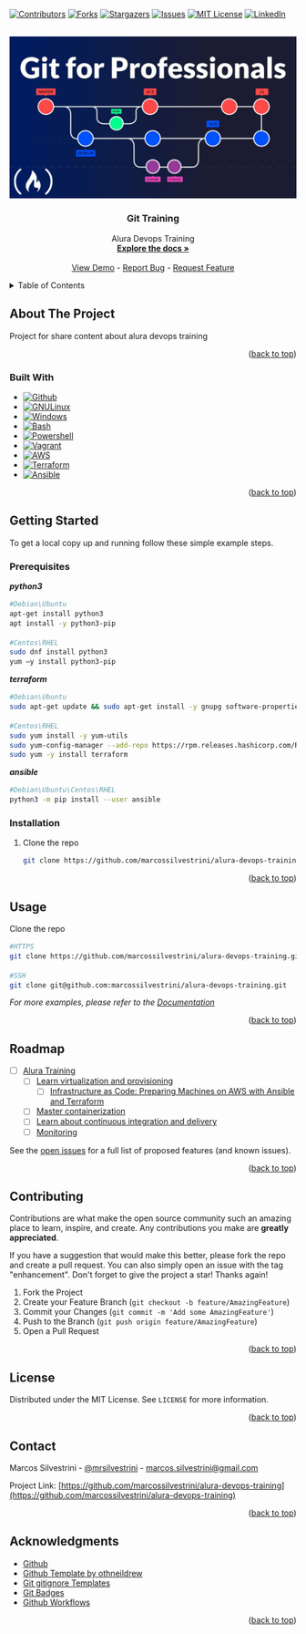<a name="readme-top"></a>

<!-- PROJECT SHIELDS -->
[![Contributors][contributors-shield]][contributors-url]
[![Forks][forks-shield]][forks-url]
[![Stargazers][stars-shield]][stars-url]
[![Issues][issues-shield]][issues-url]
[![MIT License][license-shield]][license-url]
[![LinkedIn][linkedin-shield]][linkedin-url]

<!-- PROJECT LOGO -->
<br />
<div align="center">
  <a href="https://github.com/marcossilvestrini/alura-devops-training">
    <img src="../images/git-logo.jpg" alt="Logo">
  </a>

<h3 align="center">Git Training</h3>

  <p align="center">
    Alura Devops Training
    <br />
    <a href="https://github.com/marcossilvestrini/alura-devops-training"><strong>Explore the docs »</strong></a>
    <br />
    <br />
    <a href="https://github.com/marcossilvestrini/alura-devops-training">View Demo</a>
    -
    <a href="https://github.com/marcossilvestrini/alura-devops-training/issues">Report Bug</a>
    -
    <a href="https://github.com/marcossilvestrini/alura-devops-training/issues">Request Feature</a>
  </p>
</div>

<!-- TABLE OF CONTENTS -->
<details>
  <summary>Table of Contents</summary>
  <ol>
    <li>
      <a href="#about-the-project">About The Project</a>
      <ul>
        <li><a href="#built-with">Built With</a></li>
      </ul>
    </li>
    <li>
      <a href="#getting-started">Getting Started</a>
      <ul>
        <li><a href="#prerequisites">Prerequisites</a></li>
        <li><a href="#installation">Installation</a></li>
      </ul>
    </li>
    <li><a href="#usage">Usage</a></li>
    <li><a href="#roadmap">Roadmap</a></li>
    <li><a href="#contributing">Contributing</a></li>
    <li><a href="#license">License</a></li>
    <li><a href="#contact">Contact</a></li>
    <li><a href="#acknowledgments">Acknowledgments</a></li>
  </ol>
</details>

<!-- ABOUT THE PROJECT -->
## About The Project

Project for share content about alura devops training

<p align="right">(<a href="#readme-top">back to top</a>)</p>

### Built With

* [![Github][Github-badge]][Github-url]
* [![GNULinux][GNULinux-badge]][GNULinux-url]
* [![Windows][Windows-badge]][Windows-url]
* [![Bash][Bash-badge]][Bash-url]
* [![Powershell][Powershell-badge]][Powershell-url]
* [![Vagrant][Vagrant-badge]][Vagrant-url]
* [![AWS][AWS-badge]][AWS-url]
* [![Terraform][Terraform-badge]][Terraform-url]
* [![Ansible][Ansible-badge]][Ansible-url]

<p align="right">(<a href="#readme-top">back to top</a>)</p>

<!-- GETTING STARTED -->
## Getting Started

To get a local copy up and running follow these simple example steps.

### Prerequisites

***python3***

  ```sh
  #Debian\Ubuntu
  apt-get install python3
  apt install -y python3-pip

  #Centos\RHEL
  sudo dnf install python3
  yum –y install python3-pip
  ```

***terraform***

  ```sh
  #Debian\Ubuntu
  sudo apt-get update && sudo apt-get install -y gnupg software-properties-common

  #Centos\RHEL
  sudo yum install -y yum-utils
  sudo yum-config-manager --add-repo https://rpm.releases.hashicorp.com/RHEL/hashicorp.repo
  sudo yum -y install terraform
  ```

***ansible***

  ```sh
  #Debian\Ubuntu\Centos\RHEL
  python3 -m pip install --user ansible
  ```

### Installation

1. Clone the repo

   ```sh
   git clone https://github.com/marcossilvestrini/alura-devops-training.git
   ```

<p align="right">(<a href="#readme-top">back to top</a>)</p>

<!-- USAGE EXAMPLES -->
## Usage

Clone the repo

```sh
#HTTPS
git clone https://github.com/marcossilvestrini/alura-devops-training.git

#SSH
git clone git@github.com:marcossilvestrini/alura-devops-training.git
```

_For more examples, please refer to the [Documentation](https://github.com/marcossilvestrini/alura-devops-training)_

<p align="right">(<a href="#readme-top">back to top</a>)</p>

<!-- ROADMAP -->
## Roadmap

* [ ] [Alura Training]()
  * [ ] [Learn virtualization and provisioning]()
    * [ ] [Infrastructure as Code: Preparing Machines on AWS with Ansible and Terraform]()
  * [ ] [Master containerization]()
  * [ ] [Learn about continuous integration and delivery]()
  * [ ] [Monitoring]()

See the [open issues](https://github.com/marcossilvestrini/alura-devops-training/issues) for a full list of proposed features (and known issues).

<p align="right">(<a href="#readme-top">back to top</a>)</p>

<!-- CONTRIBUTING -->
## Contributing

Contributions are what make the open source community such an amazing place to learn, inspire, and create.
Any contributions you make are **greatly appreciated**.

If you have a suggestion that would make this better, please fork the repo and create a pull request.
You can also simply open an issue with the tag "enhancement".
Don't forget to give the project a star! Thanks again!

1. Fork the Project
2. Create your Feature Branch (`git checkout -b feature/AmazingFeature`)
3. Commit your Changes (`git commit -m 'Add some AmazingFeature'`)
4. Push to the Branch (`git push origin feature/AmazingFeature`)
5. Open a Pull Request

<p align="right">(<a href="#readme-top">back to top</a>)</p>

<!-- LICENSE -->
## License

Distributed under the MIT License. See `LICENSE` for more information.

<p align="right">(<a href="#readme-top">back to top</a>)</p>

<!-- CONTACT -->
## Contact

Marcos Silvestrini - [@mrsilvestrini](https://twitter.com/mrsilvestrini) - marcos.silvestrini@gmail.com

Project Link: [https://github.com/marcossilvestrini/alura-devops-training](https://github.com/marcossilvestrini/alura-devops-training)

<p align="right">(<a href="#readme-top">back to top</a>)</p>

<!-- ACKNOWLEDGMENTS -->
## Acknowledgments

* [Github](https://github.com/)
* [Github Template by othneildrew](https://github.com/othneildrew/Best-README-Template)
* [Git gitignore Templates](https://github.com/github/gitignore)
* [Git Badges](https://github.com/Ileriayo/markdown-badges#usage)
* [Github Workflows](https://docs.github.com/en/actions/using-workflows/about-workflows)

<p align="right">(<a href="#readme-top">back to top</a>)</p>

<!-- MARKDOWN LINKS & IMAGES -->
<!-- https://www.markdownguide.org/basic-syntax/#reference-style-links -->
[contributors-shield]: https://img.shields.io/github/contributors/marcossilvestrini/alura-devops-training.svg?style=for-the-badge
[contributors-url]: https://github.com/marcossilvestrini/alura-devops-training/graphs/contributors
[forks-shield]: https://img.shields.io/github/forks/marcossilvestrini/alura-devops-training.svg?style=for-the-badge
[forks-url]: https://github.com/marcossilvestrini/alura-devops-training/network/members
[stars-shield]: https://img.shields.io/github/stars/marcossilvestrini/alura-devops-training.svg?style=for-the-badge
[stars-url]: https://github.com/marcossilvestrini/alura-devops-training/stargazers
[issues-shield]: https://img.shields.io/github/issues/marcossilvestrini/alura-devops-training.svg?style=for-the-badge
[issues-url]: https://github.com/marcossilvestrini/alura-devops-training/issues
[license-shield]: https://img.shields.io/github/license/marcossilvestrini/alura-devops-training.svg?style=for-the-badge
[license-url]: https://github.com/marcossilvestrini/alura-devops-training/blob/master/LICENSE
[linkedin-shield]: https://img.shields.io/badge/-LinkedIn-black.svg?style=for-the-badge&logo=linkedin&colorB=555
[linkedin-url]: https://linkedin.com/in/marcossilvestrini
[Github-badge]: https://img.shields.io/badge/github-%23121011.svg?style=for-the-badge&logo=github&logoColor=white
[Github-url]: https://github.com/
[GNULinux-badge]: https://img.shields.io/badge/Linux-FCC624?style=for-the-badge&logo=linux&logoColor=black
[GNULinux-url]: https://www.gnu.org/gnu/linux-and-gnu.en.html
[Windows-badge]: https://img.shields.io/badge/Windows-0078D6?style=for-the-badge&logo=windows&logoColor=white
[Windows-url]: https://www.microsoft.com/
[Bash-badge]: https://img.shields.io/badge/shell_script-%23121011.svg?style=for-the-badge&logo=gnu-bash&logoColor=white
[Bash-url]: https://www.gnu.org/software/bash/
[Powershell-badge]: https://img.shields.io/badge/PowerShell-%235391FE.svg?style=for-the-badge&logo=powershell&logoColor=white
[Powershell-url]: https://learn.microsoft.com/en-us/powershell/
[Vagrant-badge]: https://img.shields.io/badge/vagrant-%231563FF.svg?style=for-the-badge&logo=vagrant&logoColor=white
[Vagrant-url]: <https://www.vagrantup.com/>
[AWS-badge]:https://img.shields.io/badge/AWS-%23FF9900.svg?style=for-the-badge&logo=amazon-aws&logoColor=white
[AWS-url]:https://aws.amazon.com/
[Terraform-badge]: https://img.shields.io/badge/Terraform-7B42BC?style=for-the-badge&logo=terraform&logoColor=white
[Terraform-url]: https://www.terraform.io/
[Ansible-badge]: https://img.shields.io/badge/Ansible-000000?style=for-the-badge&logo=Ansible&logoColor=white
[Ansible-url]: https://www.ansible.com/
